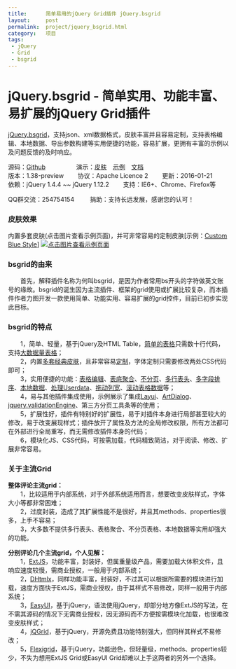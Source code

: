 ```yaml
--- 
title:      简单易用的jQuery Grid插件 jQuery.bsgrid
layout:     post
permalink:  project/jquery_bsgrid.html
category:   项目
tags: 
 - jQuery
 - Grid
 - bsgrid
---
```


jQuery.bsgrid - 简单实用、功能丰富、易扩展的jQuery Grid插件
=======================================================

<a href="http://thebestofyouth.com/bsgrid/" target="_blank">jQuery.bsgrid</a>，支持json、xml数据格式，皮肤丰富并且容易定制，支持表格编辑、本地数据、导出参数构建等实用便捷的功能，容易扩展，更拥有丰富的示例以及问题反馈的及时响应。

源码：[Github](https://github.com/baishui2004/jquery.bsgrid/)&emsp;&emsp;&emsp;&emsp;&emsp;演示：<a href="http://bsgrid.oschina.mopaasapp.com/documention/themes.html" target="_blank">皮肤</a>&emsp;<a href="http://bsgrid.oschina.mopaasapp.com/examples/zh-CN.html" target="_blank">示例</a>&emsp;<a href="http://bsgrid.oschina.mopaasapp.com/documention/documention.zh-CN.html" target="_blank">文档</a>  
版本：1.38-preview&emsp;&emsp;&nbsp;协议：Apache Licence 2&emsp;&emsp;&nbsp;更新：2016-01-21  
依赖：jQuery 1.4.4 ~~ jQuery 1.12.2&emsp;&emsp;&nbsp;支持：IE6+、Chrome、Firefox等

QQ群交流：254754154&emsp;&emsp;&nbsp;&nbsp;捐助：<a href="http://bsgrid.oschina.mopaasapp.com/donate.html" target="_blank" style="text-decoration: none;">支持长远发展，感谢您的认可！</a>

### 皮肤效果 ###
内置多套皮肤(点击图片查看示例页面)，并可非常容易的定制皮肤[示例：<a href="http://bsgrid.oschina.mopaasapp.com/examples/zh-CN.html#href=examples/grid/themes/custom.html" target="_blank">Custom Blue Style</a>]
<a href="http://bsgrid.oschina.mopaasapp.com/examples/grid/simple.html" target="_blank"><img title="点击图片查看示例页面" src="http://git.oschina.net/bs2004/jquery.bsgrid/raw/v1.37/documention/images/themes.jpg" /></a>

### bsgrid的由来 ###
&emsp;&emsp;首先，解释插件名称为何叫bsgrid，是因为作者常用bs开头的字符做英文账号的缘故。bsgrid的诞生因为主流插件、框架的grid使用或扩展比较复杂，而本插件作者力图开发一款使用简单、功能实用、容易扩展的grid控件，目前已初步实现此目标。

### bsgrid的特点 ###
&emsp;&emsp;1，简单、轻量，基于jQuery及HTML Table，<a href="http://bsgrid.oschina.mopaasapp.com/examples/zh-CN.html#href=examples/grid/simple.html" target="_blank">简单的表格</a>只需数十行代码，支持<a href="http://bsgrid.oschina.mopaasapp.com/examples/zh-CN.html#href=examples/grid/load-time-test.html" target="_blank">大数据量表格</a>；  
&emsp;&emsp;2，内置<a href="http://bsgrid.oschina.mopaasapp.com/examples/zh-CN.html#href=examples/grid/simple.html" target="_blank">多套经典皮肤</a>，且非常容易<a href="http://bsgrid.oschina.mopaasapp.com/examples/zh-CN.html#href=examples/grid/themes/custom.html" target="_blank">定制</a>，字体定制只需要修改两处CSS代码即可；  
&emsp;&emsp;3，实用便捷的功能：<a href="http://bsgrid.oschina.mopaasapp.com/examples/zh-CN.html#href=examples/grid/edit.html" target="_blank">表格编辑</a>、<a href="http://bsgrid.oschina.mopaasapp.com/examples/zh-CN.html#href=examples/grid/foot.html" target="_blank">表底聚合</a>、<a href="http://bsgrid.oschina.mopaasapp.com/examples/zh-CN.html#href=examples/grid/no-pagation.html" target="_blank">不分页</a>、<a href="http://bsgrid.oschina.mopaasapp.com/examples/zh-CN.html#href=examples/grid/multi-header.html" target="_blank">多行表头</a>、<a href="http://bsgrid.oschina.mopaasapp.com/examples/zh-CN.html#href=examples/grid/multi-sort.html" target="_blank">多字段排序</a>、<a href="http://bsgrid.oschina.mopaasapp.com/examples/zh-CN.html#href=examples/grid/local/json.html" target="_blank">本地数据</a>、<a href="http://bsgrid.oschina.mopaasapp.com/examples/zh-CN.html#href=examples/grid/userdata.html" target="_blank">处理Userdata</a>、<a href="http://bsgrid.oschina.mopaasapp.com/examples/zh-CN.html#href=examples/grid/move-column-extend.html" target="_blank">拖动列宽</a>、<a href="http://bsgrid.oschina.mopaasapp.com/examples/zh-CN.html#href=examples/grid/fixed-header/fixed-header-extend.html" target="_blank">滚动表格数据</a>等；  
&emsp;&emsp;4，易与其他插件集成使用，示例展示了集成<a href="http://bsgrid.oschina.mopaasapp.com/examples/zh-CN.html#href=examples/layui/layer.html" target="_blank">Layui</a>、<a href="http://bsgrid.oschina.mopaasapp.com/examples/zh-CN.html#href=examples/artDialog/gridAndForm.html" target="_blank">ArtDialog</a>、<a href="http://bsgrid.oschina.mopaasapp.com/examples/zh-CN.html#href=examples/form/validation.html" target="_blank">jquery.validationEngine</a>、第三方分页工具条等的使用；  
&emsp;&emsp;5，扩展性好，插件有特别好的扩展性，易于对插件本身进行局部甚至较大的修改，易于改变展现样式；插件放开了属性及方法的全局修改权限，所有方法都可在外部进行全局重写，而无需修改插件本身的代码；  
&emsp;&emsp;6，模块化JS、CSS代码，可按需加载，代码精致简洁，对于阅读、修改、扩展非常容易。

### 关于主流Grid ###
<b>整体评论主流grid：</b>  
&emsp;&emsp;1，比较适用于内部系统，对于外部系统适用而言，想要改变皮肤样式，字体大小等都非常困难；  
&emsp;&emsp;2，过度封装，造成了其扩展性能不是很好，并且其methods、properties很多，上手不容易；  
&emsp;&emsp;3，大多数不提供多行表头、表格聚合、不分页表格、本地数据等实用却强大的功能。

<b>分别评论几个主流grid，个人见解：</b>  
&emsp;&emsp;1，<a href="http://www.sencha.com/products/extjs/" target="_blank">ExtJS</a>，功能丰富，封装好，但属重量级产品，需要加载大体积文件，且响应速度较慢，需商业授权，一般用于内部系统；  
&emsp;&emsp;2，<a href="http://dhtmlx.com/" target="_blank">DHtmlx</a>，同样功能丰富，封装好，不过其可以根据所需要的模块进行加载，速度方面快于ExtJS，需商业授权，由于其样式不易修改，同样一般用于内部系统；  
&emsp;&emsp;3，<a href="http://www.jeasyui.com/" target="_blank">EasyUI</a>，基于jQuery，语法使用jQuery，却部分地方像ExtJS的写法，在不需其源码的情况下无需商业授权，因无源码而不方便按需模块化加载，也很难改变皮肤样式；  
&emsp;&emsp;4，<a href="http://www.jqgrid.com/" target="_blank">jQGrid</a>，基于jQuery，开源免费且功能特别强大，但同样其样式不易修改；  
&emsp;&emsp;5，<a href="http://www.flexigrid.info/" target="_blank">Flexigrid</a>，基于jQuery，功能逊色，但轻量级，methods、properties较少，不失为想用ExtJS Grid或EasyUI Grid却难以上手这两者的另外一个选择。